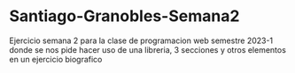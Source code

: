 # Santiago-Granobles-Semana2
Ejercicio semana 2 para la clase de programacion web semestre 2023-1 donde se nos pide hacer uso de una libreria, 3 secciones y otros elementos en un ejercicio biografico
